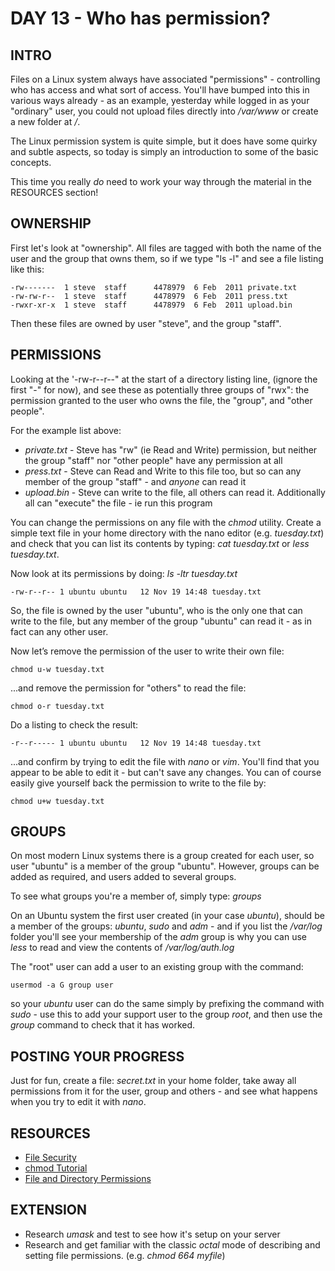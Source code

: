 # DAY 13 -  Who has permission?

## INTRO

Files on a Linux system always have associated "permissions" - controlling who has access and what sort of access. You'll have bumped into this in various ways already - as an example, yesterday while logged in as your "ordinary" user, you could not upload files directly into _/var/www_ or create a new folder at _/_.

The Linux permission system is quite simple, but it does have some quirky and subtle aspects, so today is simply an introduction to some of the basic concepts.

This time you really _do_ need to work your way through the material in the RESOURCES section!

## OWNERSHIP

First let's look at "ownership". All files are tagged with both the name of the user and the group that owns them, so if we type "ls -l" and see a file listing like this:

	-rw------- 	1 steve  staff  	4478979  6 Feb  2011 private.txt
	-rw-rw-r-- 	1 steve  staff  	4478979  6 Feb  2011 press.txt
	-rwxr-xr-x 	1 steve  staff  	4478979  6 Feb  2011 upload.bin

Then these files are owned by user "steve", and the group "staff".

## PERMISSIONS

Looking at the '-rw-r--r--" at the start of a directory listing line, (ignore the first "-" for now), and see these as potentially three groups of "rwx": the permission granted to the user who owns the file, the "group", and "other people".

For the example list above:

* _private.txt_   - Steve has "rw" (ie Read and Write) permission, but neither the group "staff" nor "other people" have any permission at all
* _press.txt_  - Steve can Read and Write to this file too, but so can any member of the group "staff"  - and _anyone_ can read it
* _upload.bin_  - Steve can write to the file, all others can read it. Additionally all can "execute" the file - ie run this program

You can change the permissions on any file with the _chmod_ utility. Create a simple text file in your home directory with the nano editor (e.g. _tuesday.txt_) and check that you can list its contents by typing: _cat tuesday.txt_ or _less tuesday.txt_.

Now look at its permissions by doing: _ls -ltr tuesday.txt_

	-rw-r--r-- 1 ubuntu ubuntu   12 Nov 19 14:48 tuesday.txt

So, the file is owned by the user "ubuntu", who is the only one that can write to the file, but any member of the group "ubuntu" can read it - as in fact can any other user.

Now let’s remove the permission of the user to write their own file:

	chmod u-w tuesday.txt

...and remove the permission for "others" to read the file:

	chmod o-r tuesday.txt

Do a listing to check the result:

	-r--r----- 1 ubuntu ubuntu   12 Nov 19 14:48 tuesday.txt

...and confirm by trying to edit the file with _nano_ or _vim_. You'll find that you appear to be able to edit it - but can't save any changes. You can of course easily give yourself back the permission to write to the file by:

	chmod u+w tuesday.txt

## GROUPS

On most modern Linux systems there is a group created for each user, so user "ubuntu" is a member of the group "ubuntu". However, groups can be added as required, and users added to several groups.

To see what groups you're a member of, simply type: _groups_

On an Ubuntu system the first user created (in your case _ubuntu_), should be a member of the groups: _ubuntu_, _sudo_ and _adm_ - and if you list the _/var/log_ folder you'll see your membership of the _adm_ group is why you can use _less_ to read and view the contents of _/var/log/auth.log_


The "root" user can add a user to an existing group with the command:

	usermod -a G group user

so your _ubuntu_ user can do the same simply by prefixing the command with _sudo_ - use this to add your support user to the group _root_, and then use the _group_ command to check that it has worked.

## POSTING YOUR PROGRESS

Just for fun, create a file: _secret.txt_ in your home folder, take away all permissions from it for the user, group and others - and see what happens when you try to edit it with _nano_.

## RESOURCES

* [File Security](http://tldp.org/LDP/intro-linux/html/sect_03_04.html)
* [chmod Tutorial](http://catcode.com/teachmod/)
* [File and Directory Permissions](http://www.youtube.com/watch?v=vKTg1ATHl4E)

## EXTENSION

* Research _umask_ and test to see how it's setup on your server
* Research and get familiar with the classic _octal_ mode of describing and setting file permissions. (e.g. _chmod 664 myfile_)




